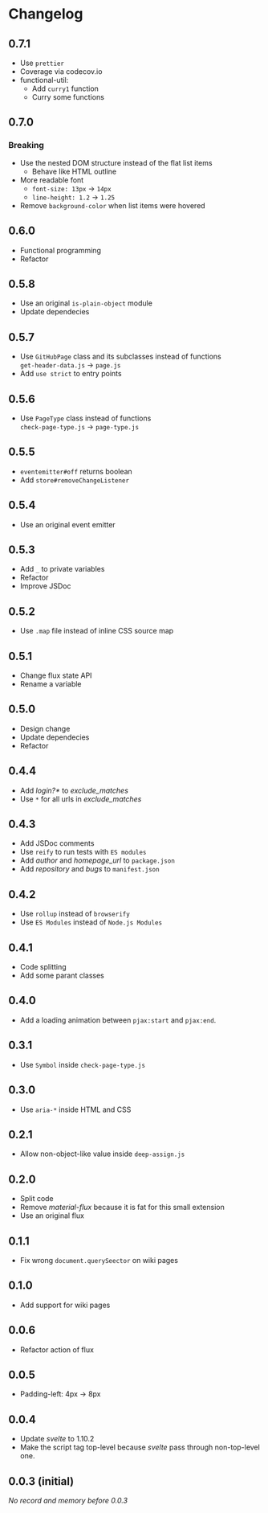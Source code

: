 # Changelog

## 0.7.1
- Use `prettier`
- Coverage via codecov.io
- functional-util:
  - Add `curry1` function
  - Curry some functions

## 0.7.0
### Breaking
- Use the nested DOM structure instead of the flat list items
  - Behave like HTML outline
- More readable font
  - `font-size: 13px` -> `14px`
  - `line-height: 1.2` -> `1.25`
- Remove `background-color` when list items were hovered

## 0.6.0
- Functional programming
- Refactor

## 0.5.8
- Use an original `is-plain-object` module
- Update dependecies

## 0.5.7
- Use `GitHubPage` class and its subclasses instead of functions  
  `get-header-data.js` -> `page.js`
- Add `use strict` to entry points

## 0.5.6
- Use `PageType` class instead of functions  
  `check-page-type.js` -> `page-type.js`

## 0.5.5
- `eventemitter#off` returns boolean
- Add `store#removeChangeListener`

## 0.5.4
- Use an original event emitter

## 0.5.3
- Add `_` to private variables
- Refactor
- Improve JSDoc

## 0.5.2
- Use `.map` file instead of inline CSS source map

## 0.5.1
- Change flux state API
- Rename a variable

## 0.5.0
- Design change
- Update dependecies
- Refactor

## 0.4.4
- Add _login?*_ to *exclude_matches*
- Use `*` for all urls in *exclude_matches*

## 0.4.3
- Add JSDoc comments
- Use `reify` to run tests with `ES modules`
- Add *author* and *homepage_url* to `package.json`
- Add *repository* and *bugs* to `manifest.json`

## 0.4.2
- Use `rollup` instead of `browserify`
- Use `ES Modules` instead of `Node.js Modules`

## 0.4.1
- Code splitting
- Add some parant classes

## 0.4.0
- Add a loading animation between `pjax:start` and `pjax:end`.

## 0.3.1
- Use `Symbol` inside `check-page-type.js`

## 0.3.0
- Use `aria-*` inside HTML and CSS

## 0.2.1
- Allow non-object-like value inside `deep-assign.js`

## 0.2.0
- Split code
- Remove *material-flux* because it is fat for this small extension
- Use an original flux

## 0.1.1
- Fix wrong `document.querySeector` on wiki pages

## 0.1.0
- Add support for wiki pages

## 0.0.6
- Refactor action of flux

## 0.0.5
- Padding-left: 4px -> 8px

## 0.0.4
- Update *svelte* to 1.10.2
- Make the script tag top-level because *svelte* pass through non-top-level one.

## 0.0.3 (initial)
*No record and memory before 0.0.3*
